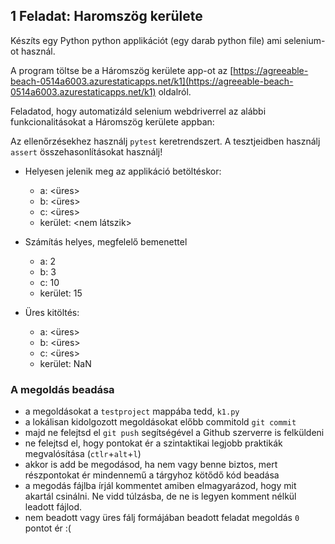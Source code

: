 ## 1 Feladat: Haromszög kerülete

Készíts egy Python python applikációt (egy darab python file) ami selenium-ot használ. 

A program töltse be a Háromszög kerülete app-ot az [https://agreeable-beach-0514a6003.azurestaticapps.net/k1](https://agreeable-beach-0514a6003.azurestaticapps.net/k1) oldalról. 

Feladatod, hogy automatizáld selenium webdriverrel az alábbi funkcionalitásokat a Háromszög kerülete appban:

Az ellenőrzésekhez használj `pytest` keretrendszert. A tesztjeidben használj `assert` összehasonlításokat használj!

* Helyesen jelenik meg az applikáció betöltéskor:
    * a: <üres>
    * b: <üres>
    * c: <üres>
    * kerület: <nem látszik>

* Számítás helyes, megfelelő bemenettel
    * a: 2
    * b: 3
    * c: 10
    * kerület: 15

* Üres kitöltés:
    * a: <üres>
    * b: <üres>
    * c: <üres>
    * kerület: NaN   

### A megoldás beadása
* a megoldásokat a `testproject` mappába tedd, `k1.py`
* a lokálisan kidolgozott megoldásokat előbb commitold `git commit`
* majd ne felejtsd el `git push` segítségével a Github szerverre is felküldeni
* ne felejtsd el, hogy pontokat ér a szintaktikai legjobb praktikák megvalósítása (`ctlr`+`alt`+`l`)
* akkor is add be megodásod, ha nem vagy benne biztos, mert részpontokat ér mindennemű a tárgyhoz kötődő kód beadása
* a megodás fájlba írjál kommentet amiben elmagyarázod, hogy mit akartál csinálni. Ne vidd túlzásba, de ne is legyen komment nélkül leadott fájlod.
* nem beadott vagy üres fálj formájában beadott feladat megoldás `0` pontot ér :(
